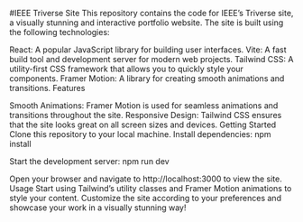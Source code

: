 #IEEE Triverse Site
This repository contains the code for IEEE’s Triverse site, a visually stunning and interactive portfolio website. The site is built using the following technologies:

React: A popular JavaScript library for building user interfaces.
Vite: A fast build tool and development server for modern web projects.
Tailwind CSS: A utility-first CSS framework that allows you to quickly style your components.
Framer Motion: A library for creating smooth animations and transitions.
Features

Smooth Animations: Framer Motion is used for seamless animations and transitions throughout the site.
Responsive Design: Tailwind CSS ensures that the site looks great on all screen sizes and devices.
Getting Started
Clone this repository to your local machine.
Install dependencies:
npm install

Start the development server:
npm run dev

Open your browser and navigate to http://localhost:3000 to view the site.
Usage
Start using Tailwind’s utility classes and Framer Motion animations to style your content. Customize the site according to your preferences and showcase your work in a visually stunning way!
